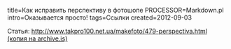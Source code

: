 title=Как исправить перспективу в фотошопе
PROCESSOR=Markdown.pl
intro=Оказывается просто!
tags=Ссылки
created=2012-09-03

Статья: <http://www.takpro100.net.ua/makefoto/479-perspectiva.html> [(копия на archive.is)](http://archive.is/aL7Rd)
